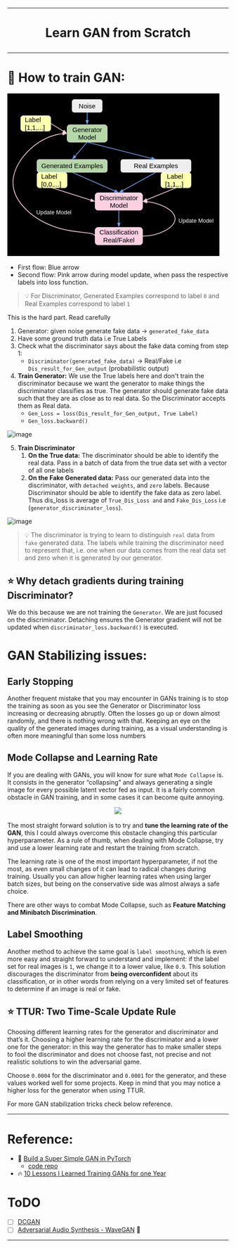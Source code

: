 
---

<h1 align="center">
  
  Learn GAN from Scratch

</h1>

----

# 💬 How to train GAN:

![image](assets/architecture_gan.png)

- First flow: Blue arrow
- Second flow: Pink arrow during model update, when pass the respective labels into loss function. 

> :bulb: For Discriminator, Generated Examples correspond to label `0` and Real Examples correspond to label `1` 

This is the hard part. Read carefully

1. Generator: given noise generate fake data -> `generated_fake_data`
2. Have some ground truth data i.e True Labels
3. Check what the discriminator says about the fake data coming from step 1: 
    - `Discriminator(generated_fake_data)` -> Real/Fake i.e `Dis_result_for_Gen_output` (probabilistic output)
4. **Train Generator:**  We use the True labels here and don't train the discriminator because we want the generator to make things the discriminator classifies as true. The generator should generate fake data such that they are as close as to real data. So the Discriminator accepts them as Real data. 
    - `Gen_Loss = loss(Dis_result_for_Gen_output, True Label)`
    - `Gen_loss.backward()`

![image](https://i.imgur.com/lAXDH37.png)

5. **Train Discriminator** 
   1. **On the True data:** The discriminator should be able to identify the real data. Pass in a batch of data from the true data set with a vector of all one labels
   2. **On the Fake Generated data:** Pass our generated data into the discriminator, with `detached weights`, and `zero` labels. Because Discriminator should be able to identify the fake data as zero label. Thus dis_loss is average of `True_Dis_Loss and` and `Fake_Dis_Loss` i.e (`generator_discriminator_loss`).

![image](https://i.imgur.com/TLTMe3r.png)

> :bulb: The discriminator is trying to learn to distinguish `real` data from `fake` generated data. The labels while training the discriminator need to represent that, i.e. one when our data comes from the real data set and zero when it is generated by our generator.

## :star: Why detach gradients during training Discriminator?

We do this because we are not training the `Generator`. We are just focused on the discriminator. Detaching ensures the Generator gradient will not be updated when  `discriminator_loss.backward()` is executed.

# GAN Stabilizing issues:

## Early Stopping

Another frequent mistake that you may encounter in GANs training is to stop the training as soon as you see the Generator or Discriminator loss increasing or decreasing abruptly. Often the losses go up or down almost randomly, and there is nothing wrong with that. Keeping an eye on the quality of the generated images during training, as a visual understanding is often more meaningful than some loss numbers

## Mode Collapse and Learning Rate

If you are dealing with GANs, you will know for sure what `Mode Collapse` is. It consists in the generator “collapsing” and always generating a single image for every possible latent vector fed as input. It is a fairly common obstacle in GAN training, and in some cases it can become quite annoying.

<center>

<img src="https://miro.medium.com/max/225/1*C4y06fLsx3dlANnUAmMbpQ.jpeg" width="300">

</center>

The most straight forward solution is to try and **tune the learning rate of the GAN**, this I could always overcome this obstacle changing this particular hyperparameter. As a rule of thumb, when dealing with Mode Collapse, try and use a lower learning rate and restart the training from scratch.

The learning rate is one of the most important hyperparameter, if not the most, as even small changes of it can lead to radical changes during training. Usually you can allow higher learning rates when using larger batch sizes, but being on the conservative side was almost always a safe choice.

There are other ways to combat Mode Collapse, such as **Feature Matching and Minibatch Discrimination**.

## Label Smoothing

Another method to achieve the same goal is `label smoothing`, which is even more easy and straight forward to understand and implement: if the label set for real images is `1`, we change it to a lower value, like `0.9`. This solution discourages the discriminator from **being overconfident** about its classification, or in other words from relying on a very limited set of features to determine if an image is real or fake. 

## :star: TTUR: Two Time-Scale Update Rule

Choosing different learning rates for the generator and discriminator and that’s it. Choosing a higher learning rate for the discriminator and a lower one for the generator: in this way the generator has to make smaller steps to fool the discriminator and does not choose fast, not precise and not realistic solutions to win the adversarial game. 

Choose `0.0004` for the discriminator and `0.0001` for the generator, and these values worked well for some projects. Keep in mind that you may notice a higher loss for the generator when using TTUR.

For more GAN stabilization tricks check below reference.

----

# Reference:

- :rocket: [Build a Super Simple GAN in PyTorch](https://towardsdatascience.com/build-a-super-simple-gan-in-pytorch-54ba349920e4)
  - [code repo](https://github.com/nbertagnolli/pytorch-simple-gan)
- :fire: [10 Lessons I Learned Training GANs for one Year](https://towardsdatascience.com/10-lessons-i-learned-training-generative-adversarial-networks-gans-for-a-year-c9071159628)

# ToDO

- [ ] [DCGAN](https://pytorch.org/tutorials/beginner/dcgan_faces_tutorial.html)
- [ ] [Adversarial Audio Synthesis - WaveGAN](https://paperswithcode.com/paper/adversarial-audio-synthesis) :rocket:

---


